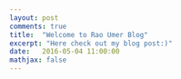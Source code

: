 ```yaml
---
layout: post
comments: true
title:  "Welcome to Rao Umer Blog"
excerpt: "Here check out my blog post:)"
date:   2016-05-04 11:00:00
mathjax: false
---
```



